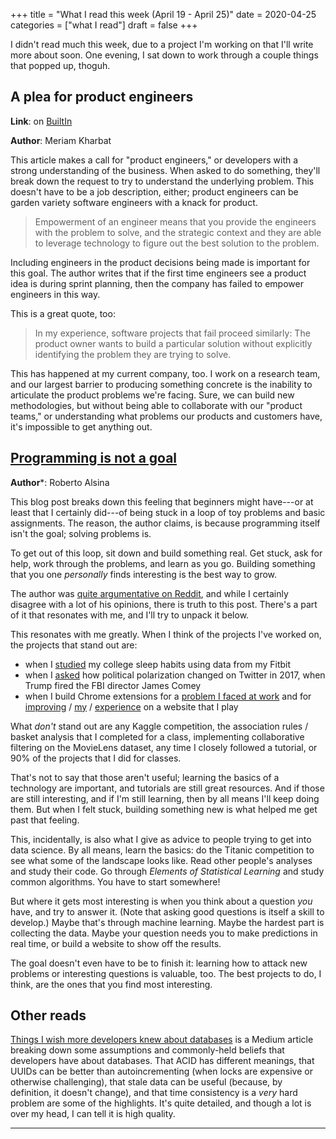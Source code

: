 +++
title = "What I read this week (April 19 - April 25)"
date = 2020-04-25
categories = ["what I read"]
draft = false
+++

I didn't read much this week, due to a project I'm working on that I'll write more about soon. One evening, I sat down to work through a couple things that popped up, thoguh.

<!--more-->

## A plea for product engineers
**Link**: on [BuiltIn](https://builtin.com/software-engineering-perspectives/product-engineers)

**Author**: Meriam Kharbat

This article makes a call for "product engineers," or developers with a strong understanding of the business. When asked to do something, they'll break down the request to try to understand the underlying problem. This doesn't have to be a job description, either; product engineers can be garden variety software engineers with a knack for product.

> Empowerment of an engineer means that you provide the engineers with the problem to solve, and the strategic context and they are able to leverage technology to figure out the best solution to the problem.

Including engineers in the product decisions being made is important for this goal. The author writes that if the first time engineers see a product idea is during sprint planning, then the company has failed to empower engineers in this way.

This is a great quote, too:

> In my experience, software projects that fail proceed similarly: The product owner wants to build a particular solution without explicitly identifying the problem they are trying to solve.

This has happened at my current company, too. I work on a research team, and our largest barrier to producing something concrete is the inability to articulate the product problems we're facing. Sure, we can build new methodologies, but without being able to collaborate with our "product teams," or understanding what problems our products and customers have, it's impossible to get anything out.


## [Programming is not a goal](http://ralsina.me/weblog/posts/programming-is-not-a-goal.html)
**Author***: Roberto Alsina

This blog post breaks down this feeling that beginners might have---or at least that I certainly did---of being stuck in a loop of toy problems and basic assignments. The reason, the author claims, is because programming itself isn't the goal; solving problems is.

To get out of this loop, sit down and build something real. Get stuck, ask for help, work through the problems, and learn as you go. Building something that you one *personally* finds interesting is the best way to grow.

The author was [quite argumentative on Reddit](https://old.reddit.com/r/programming/comments/g7bdzo/programming_is_not_a_goal/), and while I certainly disagree with a lot of his opinions, there is truth to this post. There's a part of it that resonates with me, and I'll try to unpack it below.

This resonates with me greatly. When I think of the projects I've worked on, the projects that stand out are:
 * when I [studied](https://github.com/tuchandra/sleep-analysis) my college sleep habits using data from my Fitbit
 * when I [asked](https://github.com/tuchandra/red-tweet-blue-tweet) how political polarization changed on Twitter in 2017, when Trump fired the FBI director James Comey
 * when I build Chrome extensions for a [problem I faced at work](https://github.com/tuchandra/footprints-selector) and for [improving](https://github.com/tuchandra/cc-ce-shortcuts) / [my](https://github.com/tuchandra/cc-easter) / [experience](https://github.com/tuchandra/cc-harvest) on a website that I play

What *don't* stand out are any Kaggle competition, the association rules / basket analysis that I completed for a class, implementing collaborative filtering on the MovieLens dataset, any time I closely followed a tutorial, or 90% of the projects that I did for classes.

That's not to say that those aren't useful; learning the basics of a technology are important, and tutorials are still great resources. And if those are still interesting, and if I'm still learning, then by all means I'll keep doing them. But when I felt stuck, building something new is what helped me get past that feeling.

This, incidentally, is also what I give as advice to people trying to get into data science. By all means, learn the basics: do the Titanic competition to see what some of the landscape looks like. Read other people's analyses and study their code. Go through *Elements of Statistical Learning* and study common algorithms. You have to start somewhere!

But where it gets most interesting is when you think about a question *you* have, and try to answer it. (Note that asking good questions is itself a skill to develop.) Maybe that's through machine learning. Maybe the hardest part is collecting the data. Maybe your question needs you to make predictions in real time, or build a website to show off the results.

The goal doesn't even have to be to finish it: learning how to attack new problems or interesting questions is valuable, too. The best projects to do, I think, are the ones that you find most interesting.


## Other reads
[Things I wish more developers knew about databases](https://medium.com/@rakyll/things-i-wished-more-developers-knew-about-databases-2d0178464f78) is a Medium article breaking down some assumptions and commonly-held beliefs that developers have about databases. That ACID has different meanings, that UUIDs can be better than autoincrementing (when locks are expensive or otherwise challenging), that stale data can be useful (because, by definition, it doesn't change), and that time consistency is a *very* hard problem are some of the highlights. It's quite detailed, and though a lot is over my head, I can tell it is high quality.

---



